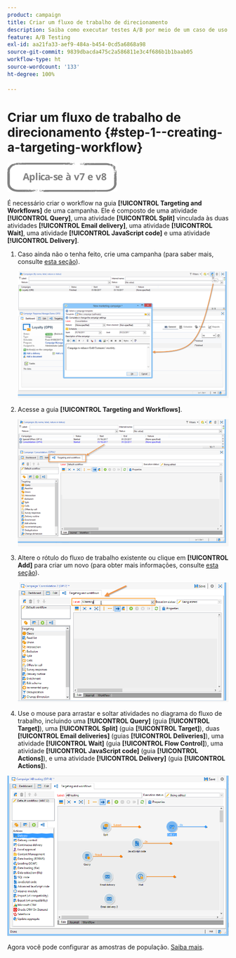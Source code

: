 ```yaml
---
product: campaign
title: Criar um fluxo de trabalho de direcionamento
description: Saiba como executar testes A/B por meio de um caso de uso dedicado
feature: A/B Testing
exl-id: aa21fa33-aef9-484a-b454-0cd5a6868a98
source-git-commit: 9839dbacda475c2a586811e3c4f686b1b1baab05
workflow-type: ht
source-wordcount: '133'
ht-degree: 100%

---
```


# Criar um fluxo de trabalho de direcionamento {#step-1--creating-a-targeting-workflow}

![](../../assets/common.svg)

É necessário criar o workflow na guia **[!UICONTROL Targeting and Workflows]** de uma campanha. Ele é composto de uma atividade **[!UICONTROL Query]**, uma atividade **[!UICONTROL Split]** vinculada às duas atividades **[!UICONTROL Email delivery]**, uma atividade **[!UICONTROL Wait]**, uma atividade **[!UICONTROL JavaScript code]** e uma atividade **[!UICONTROL Delivery]**.

1. Caso ainda não o tenha feito, crie uma campanha (para saber mais, consulte [esta seção](../../campaign/using/setting-up-marketing-campaigns.md#creating-a-campaign)).

   ![](assets/use_case_abtesting_targetwkfl_001.png)

1. Acesse a guia **[!UICONTROL Targeting and Workflows]**.

   ![](assets/use_case_abtesting_targetwkfl_002.png)

1. Altere o rótulo do fluxo de trabalho existente ou clique em **[!UICONTROL Add]** para criar um novo (para obter mais informações, consulte [esta seção](../../campaign/using/marketing-campaign-deliveries.md#selecting-the-target-population)).

   ![](assets/use_case_abtesting_targetwkfl_003.png)

1. Use o mouse para arrastar e soltar atividades no diagrama do fluxo de trabalho, incluindo uma **[!UICONTROL Query]** (guia **[!UICONTROL Target]**), uma **[!UICONTROL Split]** (guia **[!UICONTROL Target]**), duas **[!UICONTROL Email deliveries]** (guias **[!UICONTROL Deliveries]**), uma atividade **[!UICONTROL Wait]** (guia **[!UICONTROL Flow Control]**), uma atividade **[!UICONTROL JavaScript code]** (guia **[!UICONTROL Actions]**), e uma atividade **[!UICONTROL Delivery]** (guia **[!UICONTROL Actions]**).

![](assets/use_case_abtesting_targetwkfl_004.png)

Agora você pode configurar as amostras de população. [Saiba mais](a-b-testing-uc-population-samples.md).
